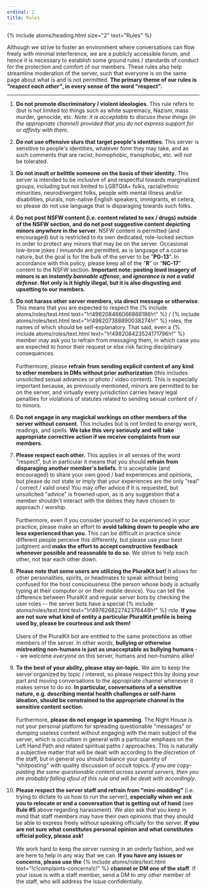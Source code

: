 ```yaml
---
ordinal: 2
title: Rules
---
```


{% include atoms/heading.html size="2" text="Rules" %}

Although we strive to foster an environment where conversations can flow freely with minimal interference, we are a publicly accessible forum, and hence it is necessary to establish some ground rules / standards of conduct for the protection and comfort of our members. These rules also help streamline moderation of the server, such that everyone is on the same page about what is and is not permitted. **The primary theme of our rules is *"respect each other"*, in every sense of the word "respect".**

---

1. **Do not promote discriminatory / violent ideologies**. This rule refers to (but is not limited to) things such as white supremacy, Nazism, mass murder, genocide, etc. *Note: it is acceptable to discuss these things (in the appropriate channel) provided that you do not express support for or affinity with them*. 

2. **Do not use offensive slurs that target people's identities**. This server is sensitive to people's identities, whatever form they may take, and as such comments that are racist, homophobic, transphobic, etc. will not be tolerated.

3. **Do not insult or belittle someone on the basis of their identity**. This server is intended to be inclusive of and respectful towards marginalized groups, including but not limited to LGBTQIA+ folks, racial/ethnic minorities, neurodivergent folks, people with mental illness and/or disabilities, plurals, non-native English speakers, immigrants, et cetera, so please do not use language that is disparaging towards such folks.

4. **Do not post NSFW content (i.e. content related to sex / drugs) outside of the NSFW section, and do not post suggestive content depicting minors *anywhere* in the server**. NSFW content is permitted (and encouraged) but is restricted to its own dedicated, role-locked section in order to protect any minors that may be on the server. Occasional low-brow jokes / innuendo are permitted, as is language of a coarse nature, but the goal is for the bulk of the server to be "**PG-13**". In accordance with this policy, please keep all of the "**R**" or "**NC-17**" content to the NSFW section. **Important note: posting lewd imagery of minors is an *instantly bannable offense*, and *ignorance is not a valid defense*. Not only is it highly illegal, but it is also disgusting and upsetting to our members.**

5. **Do not harass other server members, via direct message or otherwise**. This means that you are expected to respect the {% include atoms/roles/text.html text="!r!498208466066866186!r!" %} / {% include atoms/roles/text.html text="!r!498207388890038274!r!" %} roles, the names of which should be self-explanatory. That said, even a {% include atoms/roles/text.html text="!r!498208423524171796!r!" %} member may ask you to refrain from messaging them, in which case you are expected to honor their request or else risk facing disciplinary consequences. <br/><br/>Furthermore, please **refrain from sending explicit content of any kind to other members in DMs without prior authorization** (this includes unsolicited sexual advances or photo / video content). This is especially important because, as previously mentioned, minors are permitted to be on the server, and virtually every jurisdiction carries heavy legal penalties for violations of statutes related to sending sexual content of / to minors.

6. **Do not engage in any magickal workings on other members of the server without consent**. This includes but is not limited to energy work, readings, and spells. **We take this very seriously and will take appropriate corrective action if we receive complaints from our members**.

7. **Please respect each other.** This applies in all senses of the word "respect", but in particular it means that you should **refrain from disparaging another member's beliefs**. It is acceptable (and encouraged) to share your own good / bad experiences and opinions, but please do not state or imply that your experiences are the only "real" / correct / valid ones! You may offer advice if it is requested, but unsolicited "advice" is frowned upon, as is any suggestion that a member shouldn't interact with the deities they have chosen to approach / worship. <br/><br/>Furthermore, even if you consider yourself to be experienced in your practice, please make an effort to **avoid talking down to people who are less experienced than you**. This can be difficult in practice since different people perceive this differently, but please use your best judgment and **make the effort to accept constructive feedback whenever possible and reasonable to do so**. We strive to help each other, not tear each other down.

8. **Please note that some users are utilizing the PluralKit bot!** It allows for other personalities, spirits, or headmates to speak without being confused for the host consciousness (the person whose body is actually typing at their computer or on their mobile device). You can tell the difference between PluralKit and regular server bots by checking the user roles -- the server bots have a special {% include atoms/roles/text.html text="!r!497626822742376448!r!" %} role. **If you are not sure what kind of entity a particular PluralKit profile is being used by, please be courteous and ask them!** <br/><br/>Users of the PluralKit bot are entitled to the same protections as other members of the server. In other words, **bullying or otherwise mistreating non-humans is just as unacceptable as bullying humans** -- we welcome *everyone* on this server, humans and non-humans alike!

9. **To the best of your ability, please stay on-topic**. We aim to keep the server organized by topic / interest, so please respect this by doing your part and moving conversations to the appropriate channel whenever it makes sense to do so. **In particular, conversations of a sensitive nature, e.g. describing mental health challenges or self-harm ideation, should be constrained to the appropriate channel in the sensitive content section**. <br/><br/>Furthermore, **please do not engage in spamming**. The Night House is not your personal platform for spreading questionable "messages" or dumping useless content without engaging with the main subject of the server, which is occultism in general with a particular emphasis on the Left Hand Path and related spiritual paths / approaches. This is naturally a subjective matter that will be dealt with according to the discretion of the staff, but in general you should balance your quantity of "shitposting" with quality discussion of occult topics. *If you are copy-pasting the same questionable content across several servers, then you are probably falling afoul of this rule and will be dealt with accordingly*. 

10. **Please respect the server staff and refrain from "mini-modding"** (i.e. trying to dictate to us how to run the server), **especially when we ask you to relocate or end a conversation that is getting out of hand** (see **Rule #5** above regarding harassment). We also ask that you keep in mind that staff members may have their own opinions that they should be able to express freely without speaking officially for the server. **If you are not sure what constitutes personal opinion and what constitutes official policy, please ask!** <br/><br/>We work hard to keep the server running in an orderly fashion, and we are here to help in any way that we can. **If you have any issues or concerns, please use the** {% include atoms/roles/text.html text="!c!complaints-concerns!c!" %} **channel or DM one of the staff**. If your issue is with a staff member, send a DM to *any other* member of the staff, who will address the issue confidentially.
